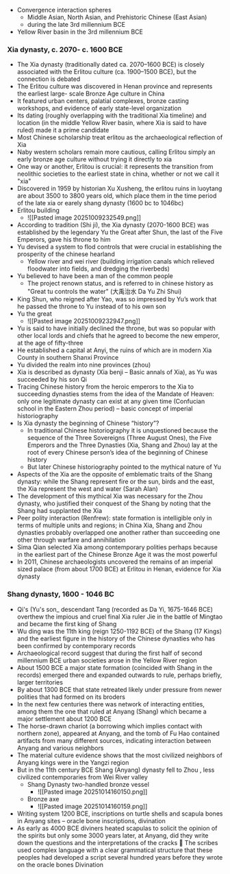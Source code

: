 * Convergence interaction spheres 
	* Middle Asian, North Asian, and Prehistoric Chinese (East Asian)
	* during the late 3rd millennium BCE
* Yellow River basin in the 3rd millennium BCE

### Xia dynasty, c. 2070- c. 1600 BCE
* The Xia dynasty (traditionally dated ca. 2070–1600 BCE) is closely associated with the Erlitou culture (ca. 1900–1500 BCE), but the connection is debated
* The Erlitou culture was discovered in Henan province and represents the earliest large- scale Bronze Age culture in China 
* It featured urban centers, palatial complexes, bronze casting workshops, and evidence of early state-level organization 
* Its dating (roughly overlapping with the traditional Xia timeline) and location (in the middle Yellow River basin, where Xia is said to have ruled) made it a prime candidate
* Most Chinese scholarship treat erlitou as the archaeological reflection of Xia
* Naby western scholars remain more cautious, calling Erlitou simply an early bronze age culture without trying it directly to xia
* One way or another, Erlitou is crucial: it represents the transition from neolithic societies to the earliest state in china, whether or not we call it "xia" 
* Discovered in 1959 by historian Xu Xusheng, the erlitou ruins in luoytang are about 3500 to 3800 years old, which place them in the time period of the late xia or earely shang dynasty (1600 bc to 1046bc)
* Erlitou building
	* ![[Pasted image 20251009232549.png]]
* According to tradition (Shi ji), the Xia dynasty (2070-1600 BCE) was established by the legendary Yu the Great after Shun, the last of the Five Emperors, gave his throne to him
* Yu devised a system to flod controls that were crucial in establishing the prosperity of the chinese hearland 
	* Yellow river and wei river (building irrigation canals which relieved floodwater into fields, and dredging the riverbeds)
* Yu believed to have been a man of the common people
	* The project renown status, and is referred to in chinese history as "Great tu controls the water"   (大禹治水 Da Yu Zhi Shui)  
* King Shun, who reigned after Yao, was so impressed by Yu’s work that he passed the throne to Yu instead of to his own son
* Yu the great
	* ![[Pasted image 20251009232947.png]]
* Yu is said to have initially declined the throne, but was so popular with other local lords and chiefs that he agreed to become the new emperor, at the age of fifty-three
* He established a capital at Anyi, the ruins of which are in modern Xia County in southern Shanxi Province 
* Yu divided the realm into nine provinces (zhou)
* Xia is described as dynasty (Xia benji – Basic annals of Xia), as Yu was succeeded by his son Qi
* Tracing Chinese history from the heroic emperors to the Xia to succeeding dynasties stems from the idea of the Mandate of Heaven: only one legitimate dynasty can exist at any given time (Confucian school in the Eastern Zhou period) – basic concept of imperial historiography
* Is Xia dynasty the beginning of Chinese “history”?
	* In traditional Chinese historiography it is unquestioned because the sequence of the Three Sovereigns (Three August Ones), the Five Emperors and the Three Dynasties (Xia, Shang and Zhou) lay at the root of every Chinese person’s idea of the beginning of Chinese history
	* But later Chinese historiography pointed to the mythical nature of Yu
* Aspects of the Xia are the opposite of emblematic traits of the Shang dynasty: while the Shang represent fire or the sun, birds and the east, the Xia represent the west and water (Sarah Alan)
* The development of this mythical Xia was necessary for the Zhou dynasty, who justified their conquest of the Shang by noting that the Shang had supplanted the Xia
* Peer polity interaction (Renfrew): state formation is intelligible only in terms of multiple units and regions; in China Xia, Shang and Zhou dynasties probably overlapped one another rather than succeeding one other through warfare and annihilation
* Sima Qian selected Xia among contemporary polities perhaps because in the earliest part of the Chinese Bronze Age it was the most powerful
* In 2011, Chinese archaeologists uncovered the remains of an imperial sized palace (from about 1700 BCE) at Erlitou in Henan, evidence for Xia dynasty

### Shang dynasty, 1600 - 1046 BC
* Qi's (Yu's son_ descendant Tang (recorded as Da Yi, 1675-1646 BCE) overthew the impious and cruel final Xia ruler Jie in the battle of Mingtao and became the first king of Shang
* Wu ding was the 11th king (reign 1250-1192 BCE) of the Shang (17 Kings) and the earliest figure in the history of the Chinese dynasties who has been confirmed by contemporary records
* Archaeological record suggest that during the first half of second millennium BCE urban societies arose in the Yellow River region
* About 1500 BCE a major state formation (coincided with Shang in the records) emerged there and expanded outwards to rule, perhaps briefly, larger territories
* By about 1300 BCE that state retreated likely under pressure from newer polities that had formed on its broders
* In the next few centuries there was network of interacting entities, among them the one that ruled at Anyang (Shang) which became a major settlement about 1200 BCE
* The horse-drawn chariot (a borrowing which implies contact with northern zone), appeared at Anyang, and the tomb of Fu Hao contained artifacts from many different sources, indicating interaction between Anyang and various neighbors
* The material culture evidence shows that the most civilized neighbors of Anyang kings were in the Yangzi region
* But in the 11th century BCE Shang (Anyang) dynasty fell to Zhou , less civilized contemporaries from Wei River valley
	* Shang Dynasty two-handled bronze vessel
		* ![[Pasted image 20251014160150.png]]
	* Bronze axe
		* ![[Pasted image 20251014160159.png]]
* Writing system 1200 BCE, inscriptions on turtle shells and scapula bones in Anyang sites – oracle bone inscriptions, divination
* As early as 4000 BCE diviners heated scapulas to solicit the opinion of the spirits but only some 3000 years later, at Anyang, did they write down the questions and the interpretations of the cracks  The scribes used complex language with a clear grammatical structure that these peoples had developed a script several hundred years before they wrote on the oracle bones Divination
